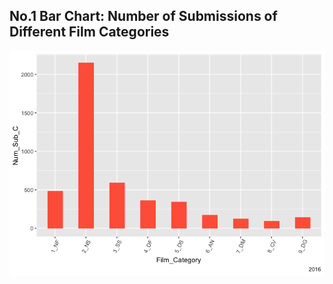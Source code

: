 No.1 Bar Chart: Number of Submissions of Different Film Categories
------------------------------------------------------------------

![](https://github.com/madelinezL/Austin-Film-Festival/blob/3c169866e2732febe2ebbc7ce5acd1690d303ada/Data%20Visualization/unnamed-chunk-2-1.png)


